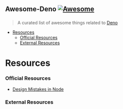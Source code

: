 ## Awesome-Deno [![Awesome](https://cdn.rawgit.com/sindresorhus/awesome/d7305f38d29fed78fa85652e3a63e154dd8e8829/media/badge.svg)](https://github.com/sindresorhus/awesome)

### 

> A curated list of awesome things related to [Deno](https://github.com/ry/deno)

- [Resources](#resources)
    - [Official Resources](#official-resources)
    - [External Resources](#external-resources)

# Resources


### Official Resources
- [Design Mistakes in Node](https://github.com/olivewind/awesome-deno/tree/master/resources/design-mistakes-in-node)

### External Resources

